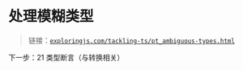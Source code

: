 # 处理模糊类型

> 链接：[`exploringjs.com/tackling-ts/pt_ambiguous-types.html`](https://exploringjs.com/tackling-ts/pt_ambiguous-types.html)

下一步：21 类型断言（与转换相关）
